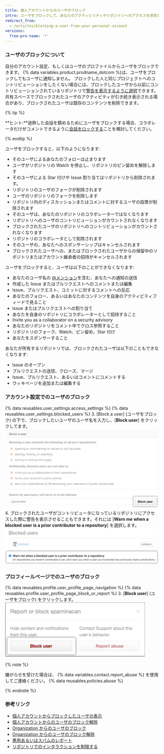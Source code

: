 ```yaml
---
title: 個人アカウントからのユーザのブロック
intro: ユーザをブロックして、あなたのアクティビリティやリポジトリへのアクセスを拒否し、あなたに通知を送れないようにすることができます。
redirect_from:
  - /articles/blocking-a-user-from-your-personal-account
versions:
  free-pro-team: '*'
---
```


### ユーザのブロックについて

自分のアカウント設定、もしくはユーザのプロファイルからユーザをブロックできます。 {% data variables.product.prodname_dotcom %}は、ユーザをブロックしてもユーザに通知しません。 ブロックした人と同じプロジェクトへのコントリビューションをしたくない場合には、ブロックしたユーザから以前にコントリビューションされているリポジトリで[警告を表示するように選択](/articles/blocking-a-user-from-your-personal-account/#blocking-a-user-in-your-account-settings)できます。 共有スペースでブロックされたユーザのアクティビティが引き続き表示される場合があり、ブロックされたユーザは既存のコンテンツを削除できます。

{% tip %}

**ヒント:**過熱した会話を鎮めるためにユーザをブロックする場合、コラボレータだけがコメントできるように[会話をロックする](/articles/locking-conversations)ことを検討してください。

{% endtip %}

ユーザをブロックすると、以下のようになります:
- そのユーザによるあなたのフォローは止まります
- ユーザがリポジトリの Watch を停止し、リポジトリのピン留めを解除します
- そのユーザによる Star 付けや Issue 割り当てはリポジトリから削除されます。
- リポジトリのユーザのフォークが削除されます
- ユーザのリポジトリのフォークを削除します
- リポジトリ内のディスカッションまたはコメントに対するユーザの投票が削除されます
- そのユーザは、あなたのリポジトリのコラボレーターではなくなります
- リポジトリへのユーザのコントリビューションがカウントされなくなります
- ブロックされたユーザのリポジトリへのコントリビューションがカウントされなくなります
- リポジトリのコラボレータとして削除されます
- そのユーザの、あなたへのスポンサーシップはキャンセルされます
- ブロックされたユーザへの、またはブロックされたユーザからの保留中のリポジトリまたはアカウント継承者の招待がキャンセルされます

ユーザをブロックすると、ユーザは以下のことができなくなります:
- あなたのユーザ名の [@メンション](/articles/basic-writing-and-formatting-syntax/#mentioning-people-and-teams)を含む、あなたへの通知の送信
- 作成した Issue またはプルリクエストへのコメントまたは編集
- Issue、プルリクエスト、コミットに対するコメントへの反応
- あなたのフォロー、あるいはあなたのコンテンツを自身のアクティビティフィードで見ること
- Issue またはプルリクエストへの割り当て
- あなたを自身のリポジトリにコラボレーターとして招待すること
- Invite you as a collaborator on a security advisory
- あなたのリポジトリをコメント中でクロス参照すること
- リポジトリのフォーク、Watch、ピン留め、Star 付け
- あなたをスポンサーすること

あなたが所有するリポジトリでは、ブロックされたユーザは以下のこともできなくなります:
- Issue のオープン
- プルリクエストの送信、クローズ、マージ
- Issue、プルリクエスト、あるいはコメントにコメントする
- ウィキページを追加または編集する

### アカウント設定でのユーザのブロック

{% data reusables.user_settings.access_settings %}
{% data reusables.user_settings.blocked_users %}
3. \[Block a user\] (ユーザをブロック) の下で、ブロックしたいユーザのユーザ名を入力し、[**Block user**] をクリックしてます。 ![ユーザ名フィールドとブロックボタン](/assets/images/help/settings/user-settings-block-user.png)
4. ブロックされたユーザがコントリビュータになっているリポジトリにアクセスした際に警告を表示させることもできます。それには [**Warn me when a blocked user is a prior contributor to a repository**] を選択します。 ![ブロックされたユーザについての警告オプション](/assets/images/help/settings/warn-block-user.png)

### プロフィールページでのユーザのブロック

{% data reusables.profile.user_profile_page_navigation %}
{% data reusables.profile.user_profile_page_block_or_report %}
3. [**Block user**] (ユーザをブロック) をクリックします。 ![ユーザのブロックあるいは悪用のレポートの選択肢を持つモーダルボックス](/assets/images/help/profile/profile-blockuser.png)

{% note %}

嫌がらせを受けた場合は、 {% data variables.contact.report_abuse %} を使用してご連絡ください。 {% data reusables.policies.abuse %}

{% endnote %}

### 参考リンク

- [個人アカウントからブロックしたユーザの表示](/articles/viewing-users-you-ve-blocked-from-your-personal-account)
- [個人アカウントからのユーザのブロック解除](/articles/unblocking-a-user-from-your-personal-account)
- [Organization からのユーザのブロック](/articles/blocking-a-user-from-your-organization)
- [Organization からのユーザのブロック解除](/articles/unblocking-a-user-from-your-organization)
- [悪用あるいはスパムのレポート](/articles/reporting-abuse-or-spam)
- [リポジトリでのインタラクションを制限する](/articles/limiting-interactions-with-your-repository)
